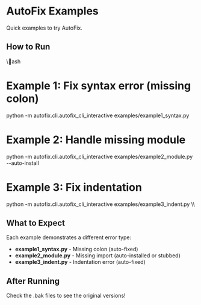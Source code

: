﻿# AutoFix Examples

Quick examples to try AutoFix.

## How to Run

\\\ash
# Example 1: Fix syntax error (missing colon)
python -m autofix.cli.autofix_cli_interactive examples/example1_syntax.py

# Example 2: Handle missing module
python -m autofix.cli.autofix_cli_interactive examples/example2_module.py --auto-install

# Example 3: Fix indentation
python -m autofix.cli.autofix_cli_interactive examples/example3_indent.py
\\\

## What to Expect

Each example demonstrates a different error type:
- **example1_syntax.py** - Missing colon (auto-fixed)
- **example2_module.py** - Missing import (auto-installed or stubbed)
- **example3_indent.py** - Indentation error (auto-fixed)

## After Running

Check the .bak files to see the original versions!
